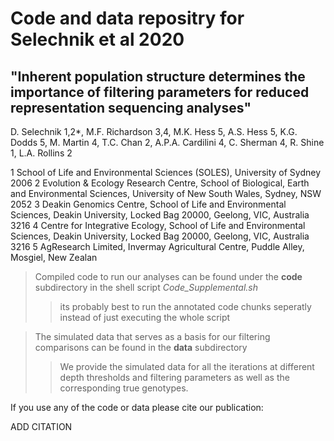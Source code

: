 # Code and data repositry for Selechnik et al 2020

## "Inherent population structure determines the importance of filtering parameters for reduced representation sequencing analyses"

D. Selechnik 1,2*, M.F. Richardson 3,4, M.K. Hess 5, A.S. Hess 5, K.G. Dodds 5, M. Martin 4, T.C. Chan 2, A.P.A. Cardilini 4, C. Sherman 4, R. Shine 1, L.A. Rollins 2

1 School of Life and Environmental Sciences (SOLES), University of Sydney 2006
2 Evolution & Ecology Research Centre, School of Biological, Earth and Environmental Sciences, University of New South Wales, Sydney, NSW 2052
3 Deakin Genomics Centre, School of Life and Environmental Sciences, Deakin University, Locked Bag 20000, Geelong, VIC, Australia 3216
4 Centre for Integrative Ecology, School of Life and Environmental Sciences, Deakin University, Locked Bag 20000, Geelong, VIC, Australia 3216
5 AgResearch Limited, Invermay Agricultural Centre, Puddle Alley, Mosgiel, New Zealan


> Compiled code to run our analyses can be found under the **code** subdirectory in the shell script *Code_Supplemental.sh*
>> its probably best to run the annotated code chunks seperatly instead of just executing the whole script


> The simulated data that serves as a basis for our filtering comparisons can be found in the **data** subdirectory
>> We provide the simulated data for all the iterations at different depth thresholds and filtering parameters as well as the corresponding true genotypes.


If you use any of the code or data please cite our publication:

ADD CITATION

